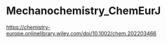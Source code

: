 # Mechanochemistry_ChemEurJ
https://chemistry-europe.onlinelibrary.wiley.com/doi/10.1002/chem.202203466
